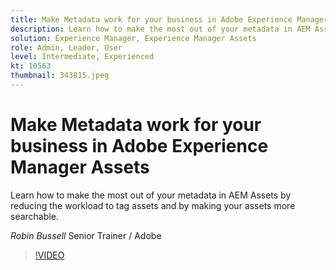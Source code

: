 ```yaml
---
title: Make Metadata work for your business in Adobe Experience Manager Assets
description: Learn how to make the most out of your metadata in AEM Assets by reducing the workload to tag assets and by making your assets more searchable.
solution: Experience Manager, Experience Manager Assets
role: Admin, Leader, User
level: Intermediate, Experienced
kt: 10563
thumbnail: 343815.jpeg
---
```

# Make Metadata work for your business in Adobe Experience Manager Assets

Learn how to make the most out of your metadata in AEM Assets by reducing the workload to tag assets and by making your assets more searchable.

*Robin Bussell* Senior Trainer / Adobe

>[!VIDEO](https://video.tv.adobe.com/v/343815/?quality=12&learn=on)
